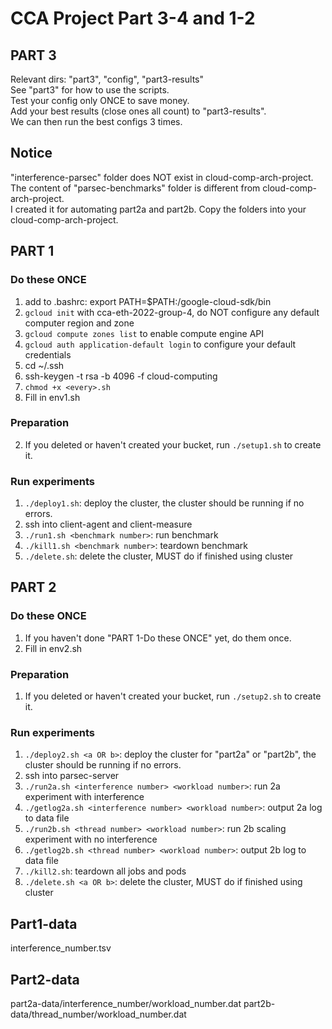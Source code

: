 # CCA Project Part 3-4 and 1-2

## PART 3
Relevant dirs: "part3", "config", "part3-results"\
See "part3" for how to use the scripts.\
Test your config only ONCE to save money.\
Add your best results (close ones all count) to "part3-results".\
We can then run the best configs 3 times.

## Notice
"interference-parsec" folder does NOT exist in cloud-comp-arch-project.\
The content of "parsec-benchmarks" folder is different from cloud-comp-arch-project.\
I created it for automating part2a and part2b. Copy the folders into your cloud-comp-arch-project.

## PART 1

### Do these ONCE
1. add to .bashrc: export PATH=$PATH:<your-path>/google-cloud-sdk/bin
2. `gcloud init` with cca-eth-2022-group-4, do NOT configure any default computer region and zone
3. `gcloud compute zones list` to enable compute engine API
4. `gcloud auth application-default login` to configure your default credentials
5. cd ~/.ssh
6. ssh-keygen -t rsa -b 4096 -f cloud-computing
7. `chmod +x <every>.sh`
8. Fill in env1.sh

### Preparation

2. If you deleted or haven't created your bucket, run `./setup1.sh` to create it.

### Run experiments
1. `./deploy1.sh`: deploy the cluster, the cluster should be running if no errors.
2. ssh into client-agent and client-measure
3. `./run1.sh <benchmark number>`: run benchmark
4. `./kill1.sh <benchmark number>`: teardown benchmark
5. `./delete.sh`: delete the cluster, MUST do if finished using cluster

## PART 2

### Do these ONCE
1. If you haven't done "PART 1-Do these ONCE" yet, do them once.
2. Fill in env2.sh

### Preparation
1. If you deleted or haven't created your bucket, run `./setup2.sh` to create it.

### Run experiments
1. `./deploy2.sh <a OR b>`: deploy the cluster for "part2a" or "part2b", the cluster should be running if no errors.
2. ssh into parsec-server
3. `./run2a.sh <interference number> <workload number>`: run 2a experiment with interference
4. `./getlog2a.sh <interference number> <workload number>`: output 2a log to data file
5. `./run2b.sh <thread number> <workload number>`: run 2b scaling experiment with no interference
6. `./getlog2b.sh <thread number> <workload number>`: output 2b log to data file
7. `./kill2.sh`: teardown all jobs and pods
8. `./delete.sh <a OR b>`: delete the cluster, MUST do if finished using cluster

## Part1-data
interference_number.tsv

## Part2-data
part2a-data/interference_number/workload_number.dat
part2b-data/thread_number/workload_number.dat
